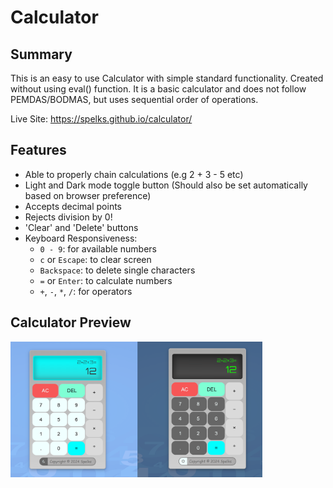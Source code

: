 # Calculator

## Summary
This is an easy to use Calculator with simple standard functionality. Created without using eval() function.
It is a basic calculator and does not follow PEMDAS/BODMAS, but uses sequential order of operations.

Live Site: https://spelks.github.io/calculator/

## Features
- Able to properly chain calculations (e.g 2 + 3 - 5 etc)
- Light and Dark mode toggle button (Should also be set automatically based on browser preference)
- Accepts decimal points
- Rejects division by 0!
- 'Clear' and 'Delete' buttons
- Keyboard Responsiveness:
  * `0 - 9`: for available numbers
  * `c` or `Escape`: to clear screen
  * `Backspace`: to delete single characters
  * `=` or `Enter`: to calculate numbers
  * `+`, `-`, `*`, `/`: for operators


## Calculator Preview
<img src="img/calculator-preview.png" style="width: 80%;" alt="Calculator preview image">
